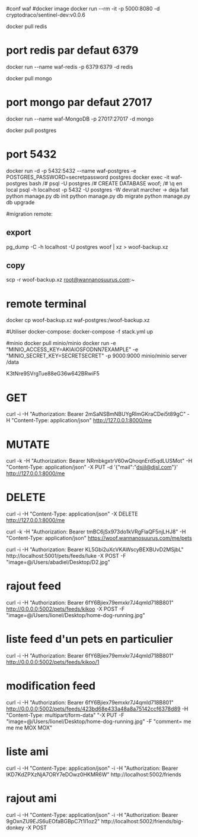 #conf waf
#docker image
docker run --rm -it -p 5000:8080 -d cryptodraco/sentinel-dev:v0.0.6

docker pull redis
# port redis par defaut 6379
docker run --name waf-redis -p 6379:6379 -d redis

docker pull mongo
# port mongo par defaut 27017
docker run --name waf-MongoDB -p 27017:27017 -d mongo

docker pull postgres
# port 5432
docker run -d -p 5432:5432 --name waf-postgres -e POSTGRES_PASSWORD=secretpassword postgres
docker exec -it waf-postgres bash
/# psql -U postgres
/# CREATE DATABASE woof;
/# \q
en local psql -h localhost -p 5432 -U postgres -W  devrait marcher
-> deja fait python manage.py db init
python manage.py db migrate
python manage.py db upgrade

#migration remote:
## export
pg_dump -C -h localhost  -U postgres woof | xz > woof-backup.xz
## copy
scp -r woof-backup.xz root@wannanosuurus.com:~
# remote terminal
docker cp woof-backup.xz waf-postgres:/woof-backup.xz

#Utiliser docker-compose:
docker-compose -f stack.yml up

#minio
docker pull minio/minio
docker run -e "MINIO_ACCESS_KEY=AKIAIOSFODNN7EXAMPLE" -e "MINIO_SECRET_KEY=SECRETSECRET" -p 9000:9000 minio/minio server /data

K3tNre9SVrgTue88eG36w642BRwiF5
# GET
curl -i -H "Authorization: Bearer 2mSaNSBmNBUYgRImGKraCDei5t89gC" -H "Content-Type: application/json" http://127.0.0.1:8000/me
# MUTATE
curl -k -H "Authorization: Bearer NRmbkgxtrV60wQhoqnErd5qdLUSMot" -H "Content-Type: application/json" -X PUT -d '{"mail":"dsjjl@djsl.com"}' http://127.0.0.1:8000/me
# DELETE
curl -i -H "Content-Type: application/json" -X DELETE http://127.0.0.1:8000/me

curl -k -H "Authorization: Bearer tmBC6jSx973do1kVRgFlaQF5njLHJ8" -H "Content-Type: application/json" https://woof.wannanosuurus.com/me/pets

curl -i -H "Authorization: Bearer KL5Gbi2uXcVKAWscyBEXBUvD2MSjbL" http://localhost:5001/pets/feeds/luke -X POST -F "image=@/Users/abadiel/Desktop/D2.jpg"

# rajout feed
curl -i -H "Authorization: Bearer 6fY6Bjiex79emxkr7J4qmld718B801" http://0.0.0.0:5002/pets/feeds/kikoo -X POST -F "image=@/Users/lionel/Desktop/home-dog-running.jpg"

# liste feed d'un pets en particulier
curl -i -H "Authorization: Bearer 6fY6Bjiex79emxkr7J4qmld718B801" http://0.0.0.0:5002/pets/feeds/kikoo/1

# modification feed
curl -i -H "Authorization: Bearer 6fY6Bjiex79emxkr7J4qmld718B801" http://0.0.0.0:5002/pets/feeds/423bd68e433a48a8a75142ccf6378d89 -H "Content-Type: multipart/form-data" "-X PUT -F "image=@/Users/lionel/Desktop/home-dog-running.jpg" -F "comment= me me me MOX MOX"

# liste ami
curl -i -H "Content-Type: application/json" -i -H "Authorization: Bearer lKD7KdZPXzNjA7ORY7eDOwz0HKMR6W" http://localhost:5002/friends

# rajout ami
curl -i -H "Content-Type: application/json" -i -H "Authorization: Bearer 9gOxnZU9EJS6uEOfaBGBpC7t1I1oz2" http://localhost:5002/friends/big-donkey -X POST
